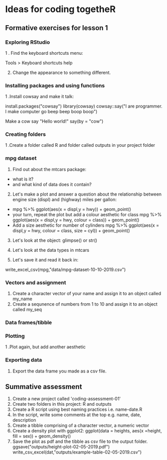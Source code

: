 # Ideas for coding togetheR

## Formative exercises for lesson 1

### Exploring RStudio 

1 . Find the keyboard shortcuts menu:

Tools > Keyboard shortcuts help

2. Change the appearance to something different.

### Installing packages and using functions

1 .Install cowsay and make it talk:

install.packages("cowsay")
library(cowsay)
cowsay::say("I are programmer. I make computer go beep beep boop boop")

Make a cow say "Hello  world!"
say(by = "cow")

### Creating folders

1 .Create a folder called R and folder called outputs in your project folder

### mpg dataset

1. Find out about the mtcars package: 
 - what is it? 
 - and what kind of data does it contain?
 
2. Let's make a plot and answer a question about the relationship between engine size (displ)
and (highway) miles per gallon:
 - mpg %>% ggplot(aes(x = displ,y = hwy)) + geom_point()
 - your turn, repeat the plot but add a colour aesthetic for class
 mpg %>% ggplot(aes(x = displ,y = hwy, colour = class)) + geom_point()
 - Add a size aesthetic for number of cylinders
 mpg %>% ggplot(aes(x = displ,y = hwy, colour = class, size = cyl)) + geom_point()

3. Let's look at the object:
glimpse() or str()

4. Let's look at the data types in mtcars

5. Let's save it and read it back in:

 write_excel_csv(mpg,"data/mpg-dataset-10-10-2019.csv")

### Vectors and assignment

1. Create a character vector of your name and assign it to an object called my_name
2. Create a sequnence of numbers from 1 to 10 and assign it to an object called my_seq

### Data frames/tibble

### Plotting

1 .Plot again, but add another aesthetic

### Exporting data

1. Export the data frame you made as a csv file.

## Summative assessment

1. Create a new project called 'coding-assessment-01'
2. Create two folders in this project: R and outputs
3. Create a R script using best naming practices i.e. name-date.R
4. In the script, write some comments at the top e.g. name, date, description
5. Create a tibble comprising of a character vector, a numeric vector
6. Create a density plot with ggplot2:
    ggplot(data = heights, aes(x =height, fill = sex)) + geom_density()
7. Save the plot as pdf and the tibble as csv file to the output folder.
    ggsave("outputs/height-plot-02-05-2019.pdf")
    write_csv_excel(dat,"outputs/example-table-02-05-2019.csv")


